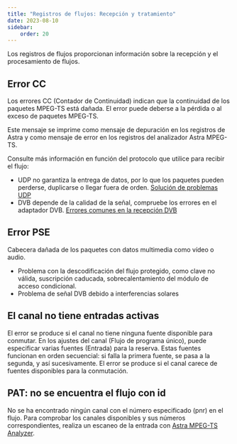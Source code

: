 ```yaml
---
title: "Registros de flujos: Recepción y tratamiento"
date: 2023-08-10
sidebar:
    order: 20
---
```


Los registros de flujos proporcionan información sobre la recepción y el procesamiento de flujos.

## Error CC[](https://help.cesbo.com/astra/admin-guide/log/stream#cc-error)

Los errores CC (Contador de Continuidad) indican que la continuidad de los paquetes MPEG-TS está dañada. El error puede deberse a la pérdida o al exceso de paquetes MPEG-TS.

Este mensaje se imprime como mensaje de depuración en los registros de Astra y como mensaje de error en los registros del analizador Astra MPEG-TS.

Consulte más información en función del protocolo que utilice para recibir el flujo:

- UDP no garantiza la entrega de datos, por lo que los paquetes pueden perderse, duplicarse o llegar fuera de orden. [Solución de problemas UDP](https://help.cesbo.com/misc/troubleshooting/receiving/udp#too-many-errors-on-receiving-udp)
- DVB depende de la calidad de la señal, compruebe los errores en el adaptador DVB. [Errores comunes en la recepción DVB](https://help.cesbo.com/misc/troubleshooting/dvb/errors)

## Error PSE[](https://help.cesbo.com/astra/admin-guide/log/stream#pes-error)

Cabecera dañada de los paquetes con datos multimedia como vídeo o audio.

- Problema con la descodificación del flujo protegido, como clave no válida, suscripción caducada, sobrecalentamiento del módulo de acceso condicional.
- Problema de señal DVB debido a interferencias solares

## El canal no tiene entradas activas[](https://help.cesbo.com/astra/admin-guide/log/stream#channel-has-no-active-inputs)

El error se produce si el canal no tiene ninguna fuente disponible para conmutar. En los ajustes del canal (Flujo de programa único), puede especificar varias fuentes (Entrada) para la reserva. Estas fuentes funcionan en orden secuencial: si falla la primera fuente, se pasa a la segunda, y así sucesivamente. El error se produce si el canal carece de fuentes disponibles para la conmutación.

## PAT: no se encuentra el flujo con id[](https://help.cesbo.com/astra/admin-guide/log/stream#pat-stream-with-id-is-not-found)

No se ha encontrado ningún canal con el número especificado (pnr) en el flujo. Para comprobar los canales disponibles y sus números correspondientes, realiza un escaneo de la entrada con [Astra MPEG-TS Analyzer](https://help.cesbo.com/misc/tools-and-utilities/tv-and-media/astra-mpeg-ts-analyzer).

